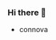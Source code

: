 ### Hi there 👋

<!--
**connova/connova** is a ✨ _special_ ✨ repository because its `README.md` (this file) appears on your GitHub profile.
-->
- connova
